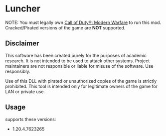 # Luncher

NOTE: You must legally own [Call of Duty®: Modern Warfare](https://store.steampowered.com/app/2000950/) to run this mod. Cracked/Pirated versions of the game are **NOT** supported.

## Disclaimer

This software has been created purely for the purposes of
academic research. It is not intended to be used to attack
other systems. Project maintainers are not responsible or
liable for misuse of the software. Use responsibly.

Use of this DLL with pirated or unauthorized copies of the game is strictly prohibited. This tool is intended only for legitimate owners of the game for LAN or private use.

## Usage

supports these versions:  
- 1.20.4.7623265
